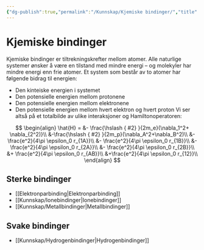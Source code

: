 ```yaml
---
{"dg-publish":true,"permalink":"/Kunnskap/Kjemiske bindinger/","title":"Kjemiske bindinger","tags":["naturfag","kjemi"]}
---
```



# Kjemiske bindinger
Kjemiske bindinger er tiltrekningskrefter mellom atomer. Alle naturlige systemer ønsker å være en tilstand med mindre energi – og molekyler har mindre energi enn frie atomer. Et system som består av to atomer har følgende bidrag til energien:
- Den kinteiske energien i systemet
- Den potensielle energien mellom protonene
- Den potensielle energien mellom elektronene
- Den potensielle energien mellom hvert elektron og hvert proton
Vi ser altså på et totalbilde av ulike interaksjoner og Hamiltonoperatoren:

$$
\begin{align}
\hat{H} = &- \frac{\hslash
{ #2}
}{2m_e}(\nabla_1^2+ \nabla_{2^2)}\\
&-\frac{\hslash
{ #2}
}{2m_p}(\nabla_A^2+\nabla_B^2)\\
&- \frac{e^2}{4\pi \epsilon_0 r_{1A}}\\
&- \frac{e^2}{4\pi \epsilon_0 r_{1B}}\\
&- \frac{e^2}{4\pi \epsilon_0 r_{2A}}\\
&- \frac{e^2}{4\pi \epsilon_0 r_{2B}}\\
&+ \frac{e^2}{4\pi \epsilon_0 r_{AB}}\\
&+\frac{e^2}{4\pi \epsilon_0 r_{12}}\\
\end{align}
$$

## Sterke bindinger
- [[Elektronparbinding\|Elektronparbinding]]
- [[Kunnskap/Ionebindinger\|Ionebindinger]]
- [[Kunnskap/Metallbindinger\|Metallbindinger]]

## Svake bindinger
- [[Kunnskap/Hydrogenbindinger\|Hydrogenbindinger]]
